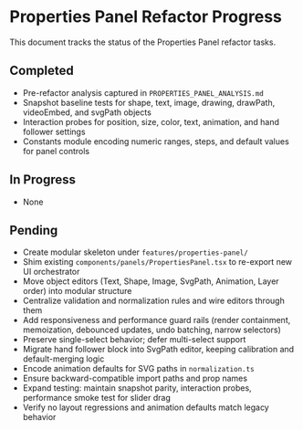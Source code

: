 # Properties Panel Refactor Progress

This document tracks the status of the Properties Panel refactor tasks.

## Completed
- Pre-refactor analysis captured in `PROPERTIES_PANEL_ANALYSIS.md`
- Snapshot baseline tests for shape, text, image, drawing, drawPath, videoEmbed, and svgPath objects
- Interaction probes for position, size, color, text, animation, and hand follower settings
- Constants module encoding numeric ranges, steps, and default values for panel controls

## In Progress
- None

## Pending
- Create modular skeleton under `features/properties-panel/`
- Shim existing `components/panels/PropertiesPanel.tsx` to re-export new UI orchestrator
- Move object editors (Text, Shape, Image, SvgPath, Animation, Layer order) into modular structure
- Centralize validation and normalization rules and wire editors through them
- Add responsiveness and performance guard rails (render containment, memoization, debounced updates, undo batching, narrow selectors)
- Preserve single-select behavior; defer multi-select support
- Migrate hand follower block into SvgPath editor, keeping calibration and default-merging logic
- Encode animation defaults for SVG paths in `normalization.ts`
- Ensure backward-compatible import paths and prop names
- Expand testing: maintain snapshot parity, interaction probes, performance smoke test for slider drag
- Verify no layout regressions and animation defaults match legacy behavior

